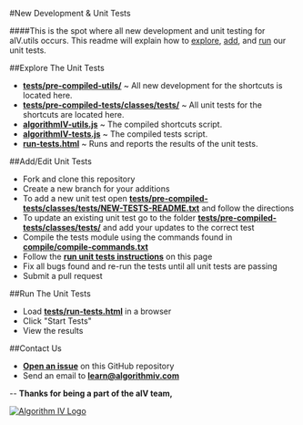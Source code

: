#New Development & Unit Tests

####This is the spot where all new development and unit testing for aIV.utils occurs. This readme will explain how to [explore](#explore), [add](#add), and [run](#run) our unit tests.


##<a name="explore"></a>Explore The Unit Tests
- **[tests/pre-compiled-utils/](https://github.com/imaginate/algorithmIV-javascript-shortcuts/tree/master/tests/pre-compiled-utils)** ~ All new development for the shortcuts is located here.
- **[tests/pre-compiled-tests/classes/tests/](https://github.com/imaginate/algorithmIV-javascript-shortcuts/tree/master/tests/pre-compiled-tests/classes/tests)** ~ All unit tests for the shortcuts are located here.
- **[algorithmIV-utils.js](https://github.com/imaginate/algorithmIV-javascript-shortcuts/blob/master/tests/algorithmIV-utils.js)** ~ The compiled shortcuts script.
- **[algorithmIV-tests.js](https://github.com/imaginate/algorithmIV-javascript-shortcuts/blob/master/tests/algorithmIV-tests.js)** ~ The compiled tests script.
- **[run-tests.html](https://github.com/imaginate/algorithmIV-javascript-shortcuts/blob/master/tests/run-tests.html)** ~ Runs and reports the results of the unit tests.


##<a name="add"></a>Add/Edit Unit Tests
- Fork and clone this repository
- Create a new branch for your additions
- To add a new unit test open **[tests/pre-compiled-tests/classes/tests/NEW-TESTS-README.txt](https://github.com/imaginate/algorithmIV-javascript-shortcuts/blob/master/tests/pre-compiled-tests/classes/tests/NEW-TESTS-README.txt)** and follow the directions
- To update an existing unit test go to the folder **[tests/pre-compiled-tests/classes/tests/](https://github.com/imaginate/algorithmIV-javascript-shortcuts/tree/master/tests/pre-compiled-tests/classes/tests)** and add your updates to the correct test
- Compile the tests module using the commands found in **[compile/compile-commands.txt](https://github.com/imaginate/algorithmIV-javascript-shortcuts/blob/447a955fc1477038e95b9360f4dbe4fda5ca15e2/compile/compile-commands.txt#L49-93)**
- Follow the **[run unit tests instructions](#run)** on this page
- Fix all bugs found and re-run the tests until all unit tests are passing
- Submit a pull request


##<a name="run"></a>Run The Unit Tests
- Load **[tests/run-tests.html](https://github.com/imaginate/algorithmIV-javascript-shortcuts/blob/master/tests/run-tests.html)** in a browser
- Click "Start Tests"
- View the results


##Contact Us
- **[Open an issue](https://github.com/imaginate/algorithmIV-javascript-shortcuts/issues)** on this GitHub repository
- Send an email to **[learn@algorithmiv.com](mailto:learn@algorithmiv.com)**


--
**Thanks for being a part of the aIV team,**

<a href="http://www.algorithmiv.com"><img src="http://www.algorithmiv.com/images/aIV-logo.png" alt="Algorithm IV Logo" /></a>